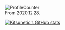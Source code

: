 ![ProfileCounter](https://komarev.com/ghpvc/?username=kitsunetic&color=green)  
From 2020.12.28.


[![Kitsunetic's GitHub stats](https://github-readme-stats.vercel.app/api?username=kitsunetic)](https://github.com/anuraghazra/github-readme-stats)
